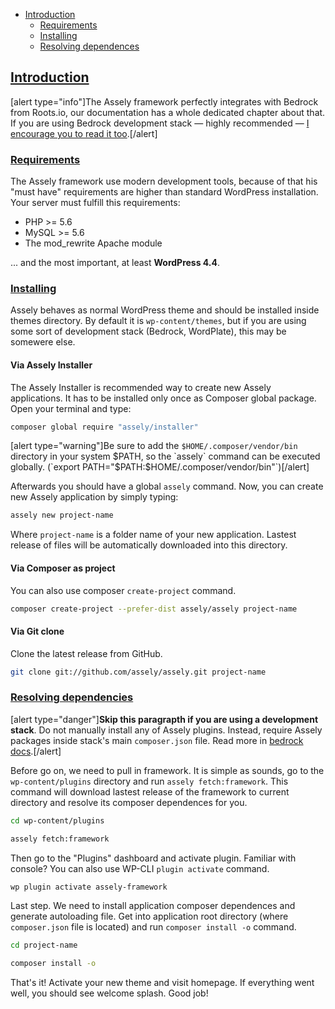 - [Introduction](#introduction)
	- [Requirements](#requirements)
	- [Installing](#installing)
    - [Resolving dependences](#resolving-dependences)


<a name="introduction"></a>
## [Introduction](#introduction)

[alert type="info"]The Assely framework perfectly integrates with Bedrock from Roots.io, our documentation has a whole dedicated chapter about that. If you are using Bedrock development stack — highly recommended — [I encourage you to read it too](/docs/bedrock).[/alert]

<a name="requirements"></a>
### [Requirements](#requirements)

The Assely framework use modern development tools, because of that his "must have" requirements are higher than standard WordPress installation. Your server must fulfill this requirements:

- PHP >= 5.6
- MySQL >= 5.6
- The mod_rewrite Apache module

... and the most important, at least **WordPress 4.4**.

<a name="installing"></a>
### [Installing](#installing)

Assely behaves as normal WordPress theme and should be installed inside themes directory. By default it is `wp-content/themes`, but if you are using some sort of development stack (Bedrock, WordPlate), this may be somewere else.

#### Via Assely Installer

The Assely Installer is recommended way to create new Assely applications. It has to be installed only once as Composer global package. Open your terminal and type:

```bash
composer global require "assely/installer"
```
[alert type="warning"]Be sure to add the `$HOME/.composer/vendor/bin` directory in your system $PATH, so the `assely` command can be executed globally. (`export PATH="$PATH:$HOME/.composer/vendor/bin"`)[/alert]

Afterwards you should have a global `assely` command. Now, you can create new Assely application by simply typing:

```bash
assely new project-name
```

Where `project-name` is a folder name of your new application. Lastest release of files will be automatically downloaded into this directory.

#### Via Composer as project

You can also use composer `create-project` command.

```bash
composer create-project --prefer-dist assely/assely project-name
```

#### Via Git clone

Clone the latest release from GitHub.

```bash
git clone git://github.com/assely/assely.git project-name
```

<a name="resolving-dependeces"></a>
### [Resolving dependencies](#resolving-dependeces)

[alert type="danger"]**Skip this paragrapth if you are using a development stack**. Do not manually install any of Assely plugins. Instead, require Assely packages inside stack's main `composer.json` file. Read more in [bedrock docs](/docs/bedrock/#installation).[/alert]

Before go on, we need to pull in framework. It is simple as sounds, go to the `wp-content/plugins` directory and run `assely fetch:framework`. This command will download lastest release of the framework to current directory and resolve its composer dependences for you.

```bash
cd wp-content/plugins

assely fetch:framework
```

Then go to the "Plugins" dashboard and activate plugin. Familiar with console? You can also use WP-CLI `plugin activate` command.

```bash
wp plugin activate assely-framework
```

Last step. We need to install application composer dependences and generate autoloading file. Get into application root directory (where `composer.json` file is located) and run `composer install -o` command.

```bash
cd project-name

composer install -o
```

That's it! Activate your new theme and visit homepage. If everything went well, you should see welcome splash. Good job!
